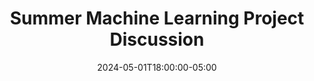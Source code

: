 ---
type: discussion
semester: Spring2024
date: 2024-05-01T18:00:00-05:00
title: 'Summer Machine Learning Project Discussion'
---